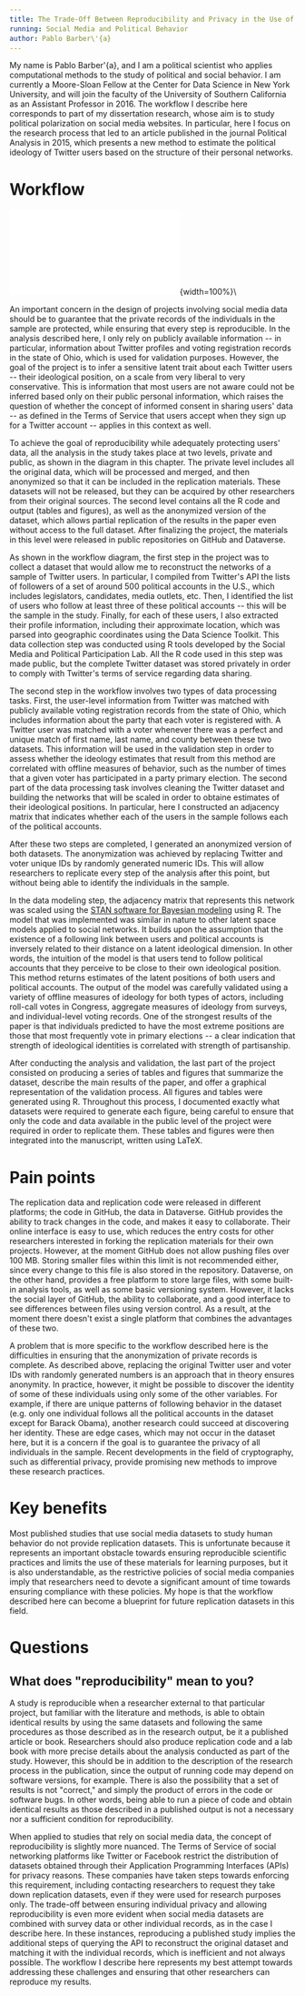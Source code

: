 ```yaml
---
title: The Trade-Off Between Reproducibility and Privacy in the Use of Social Media Data to Study Political Behavior
running: Social Media and Political Behavior
author: Pablo Barber\'{a}
---
```


My name is Pablo Barber\'{a}, and I am a political scientist who applies computational methods to the study of political and social behavior. I am currently a Moore-Sloan Fellow at the Center for Data Science in New York University, and will join the faculty of the University of Southern California as an Assistant Professor in 2016. The workflow I describe here corresponds to part of my dissertation research, whose aim is to study political polarization on social media websites. In particular, here I focus on the research process that led to an article published in the journal Political Analysis in 2015, which presents a new method to estimate the political ideology of Twitter users based on the structure of their personal networks.

# Workflow

![Diagram](barbera.pdf){width=100%}\

An important concern in the design of projects involving social media data should be to guarantee that the private records of the individuals in the sample are protected, while ensuring that every step is reproducible. In the analysis described here, I only rely on publicly available information -- in particular, information about Twitter profiles and voting registration records in the state of Ohio, which is used for validation purposes. However, the goal of the project is to infer a sensitive latent trait about each Twitter users -- their ideological position, on a scale from very liberal to very conservative. This is information that most users are not aware could not be inferred based only on their public personal information, which raises the question of whether the concept of informed consent in sharing users' data  -- as defined in the Terms of Service that users accept when they sign up for a Twitter account -- applies in this context as well.

To achieve the goal of reproducibility while adequately protecting users' data, all the analysis in the study takes place at two levels, private and public, as shown in the diagram in this chapter. The private level includes all the original data, which will be processed and merged, and then anonymized so that it can be included in the replication materials. These datasets will not be released, but they can be acquired by other researchers from their original sources. The second level contains all the R code and output (tables and figures), as well as the anonymized version of the dataset, which allows partial replication of the results in the paper even without access to the full dataset. After finalizing the project, the materials in this level were released in public repositories on GitHub and Dataverse.

As shown in the workflow diagram, the first step in the project was to collect a dataset that would allow me to reconstruct the networks of a sample of Twitter users. In particular, I compiled from Twitter's API the lists of followers of a set of around 500 political accounts in the U.S., which includes legislators, candidates, media outlets, etc. Then, I identified the list of users who follow at least three of these political accounts -- this will be the sample in the study. Finally, for each of these users, I also extracted their profile information, including their approximate location, which was parsed into geographic coordinates using the Data Science Toolkit. This data collection step was conducted using R tools developed by the Social Media and Political Participation Lab. All the R code used in this step was made public, but the complete Twitter dataset was stored privately in order to comply with Twitter's terms of service regarding data sharing.

The second step in the workflow involves two types of data processing tasks. First, the user-level information from Twitter was matched with publicly available voting registration records from the state of Ohio, which includes information about the party that each voter is registered with. A Twitter user was matched with a voter whenever there was a perfect and unique match of first name, last name, and county between these two datasets. This information will be used in the validation step in order to assess whether the ideology estimates that result from this method are correlated with offline measures of behavior, such as the number of times that a given voter has participated in a party primary election. The second part of the data processing task involves cleaning the Twitter dataset and building the networks that will be scaled in order to obtaine estimates of their ideological positions. In particular, here I constructed an adjacency matrix that indicates whether each of the users in the sample follows each of the political accounts. 

After these two steps are completed, I generated an anonymized version of both datasets. The anonymization was achieved by replacing Twitter and voter unique IDs by randomly generated numeric IDs. This will allow researchers to replicate every step of the analysis after this point, but without being able to identify the individuals in the sample.

In the data modeling step, the adjacency matrix that represents this network was scaled using the [STAN software for Bayesian modeling](http://mc-stan.org/) using R. The model that was implemented was similar in nature to other latent space models applied to social networks. It builds upon the assumption that the existence of a following link between users and political accounts is inversely related to their distance on a latent ideological dimension. In other words, the intuition of the model is that users tend to follow political accounts that they perceive to be close to their own ideological position. This method returns estimates of the latent positions of both users and political accounts. The output of the model was carefully validated using a variety of offline measures of ideology for both types of actors, including roll-call votes in Congress, aggregate measures of ideology from surveys, and individual-level voting records. One of the strongest results of the paper is that individuals predicted to have the most extreme positions are those that most frequently vote in primary elections -- a clear indication that strength of ideological identities is correlated with strength of partisanship.

After conducting the analysis and validation, the last part of the project consisted on producing a series of tables and figures that summarize the dataset, describe the main results of the paper, and offer a graphical representation of the validation process. All figures and tables were generated using R. Throughout this process, I documented exactly what datasets were required to generate each figure, being careful to ensure that only the code and data available in the public level of the project were required in order to replicate them. These tables and figures were then integrated into the manuscript, written using LaTeX. 

# Pain points

The replication data and replication code were released in different platforms; the code in GitHub, the data in Dataverse. GitHub provides the ability to track changes in the code, and makes it easy to collaborate. Their online interface is easy to use, which reduces the entry costs for other researchers interested in forking the replication materials for their own projects. However, at the moment GitHub does not allow pushing files over 100 MB. Storing smaller files within this limit is not recommended either, since every change to this file is also stored in the repository. Dataverse, on the other hand, provides a free platform to store large files, with some built-in analysis tools, as well as some basic versioning system. However, it lacks the social layer of GitHub, the ability to collaborate, and a good interface to see differences between files using version control. As a result, at the moment there doesn't exist a single platform that combines the advantages of these two.

A problem that is more specific to the workflow described here is the difficulties in ensuring that the anonymization of private records is complete. As described above, replacing the original Twitter user and voter IDs with randomly generated numbers is an approach that in theory ensures anonymity. In practice, however, it might be possible to discover the identity of some of these individuals using only some of the other variables. For example, if there are unique patterns of following behavior in the dataset (e.g. only one individual follows all the political accounts in the dataset except for Barack Obama), another research could succeed at discovering her identity. These are edge cases, which may not occur in the dataset here, but it is a concern if the goal is to guarantee the privacy of all individuals in the sample. Recent developments in the field of cryptography, such as differential privacy, provide promising new methods to improve these research practices.

# Key benefits

Most published studies that use social media datasets to study human behavior do not provide replication datasets. This is unfortunate because it represents an important obstacle towards ensuring reproducible scientific practices and limits the use of these materials for learning purposes, but it is also understandable, as the restrictive policies of social media companies imply that researchers need to devote a significant amount of time towards ensuring compliance with these policies. My hope is that the workflow described here can become a blueprint for future replication datasets in this field.

# Questions

## What does "reproducibility" mean to you?

A study is reproducible when a researcher external to that particular project, but familiar with the literature and methods, is able to obtain identical results by using the same datasets and following the same procedures as those described as in the research output, be it a published article or book. Researchers should also produce replication code and a lab book with more precise details about the analysis conducted as part of the study. However, this should be in addition to the description of the research process in the publication, since the output of running code may depend on software versions, for example. There is also the possibility that a set of results is not "correct," and simply the product of errors in the code or software bugs. In other words, being able to run a piece of code and obtain identical results as those described in a published output is not a necessary nor a sufficient condition for reproducibility.

When applied to studies that rely on social media data, the concept of reproducibility is slightly more nuanced. The Terms of Service of social networking platforms like Twitter or Facebook restrict the distribution of datasets obtained through their Application Programming Interfaces (APIs) for privacy reasons. These companies have taken steps towards enforcing this requirement, including contacting researchers to request they take down replication datasets, even if they were used for research purposes only. The trade-off between ensuring individual privacy and allowing reproducibility is even more evident when social media datasets are combined with survey data or other individual records, as in the case I describe here. In these instances, reproducing a published study implies the additional steps of querying the API to reconstruct the original dataset and matching it with the individual records, which is inefficient and not always possible. The workflow I describe here represents my best attempt towards addressing these challenges and ensuring that other researchers can reproduce my results.
